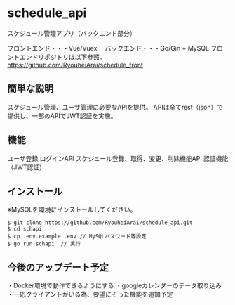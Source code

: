 # schedule_api

スケジュール管理アプリ（バックエンド部分）

フロントエンド・・・Vue/Vuex　
バックエンド・・・Go/Gin + MySQL
フロントエンドリポジトリは以下参照。
https://github.com/RyouheiArai/schedule_front
 
## 簡単な説明
 
スケジュール管理、ユーザ管理に必要なAPIを提供。
APIは全てrest（json）で提供し、一部のAPIでJWT認証を実施。
 
## 機能
 
ユーザ登録,ログインAPI
スケジュール登録、取得、変更、削除機能API
認証機能（JWT認証）
 
## インストール
※MySQLを環境にインストールしてください。
 
```
$ git clone https://github.com/RyouheiArai/schedule_api.git
$ cd schapi
$ cp .env.example .env // MySQLパスワード等設定
$ go run schapi  // 実行
```
## 今後のアップデート予定
・Docker環境で動作できるようにする
・googleカレンダーのデータ取り込み
・一応クライアントがいる為、要望にそった機能を追加予定

